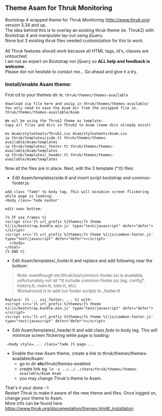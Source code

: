 ## Theme Asam for Thruk Monitoring
Bootstrap 4 wrapped theme for Thruk Monitoring (http://www.thruk.org) version 3.34 and up.  
The idea behind this is to overlay an existing thruk theme (ie. Thruk2) with Bootstrap 4 and manipulate lay-out using jQuery.  
None but 3 existing thruk files needed customization for this to work.  
\
All Thruk features should work because all HTML tags, id's, classes are untouched.  
I am not an expert on Bootstrap nor jQuery so **ALL help and feedback is welcome**.  
Please dot not hesitate to contact me... Go ahead and give it a try.  
### Install/enable Asam theme:
First cd to your themes dir ie. `thruk/themes/themes-available`
```
download zip file here and unzip in thruk/themes/themes-available/
You only need to save the Asam dir from the unzipped file ie. thruk/themes/themes-available/Asam

We wil be using the Thruk2 theme as template: 
Copy all files and dirs in Thruk2 to Asam (some dirs already exist)

mv Asam/stylesheets/Thruk2.css Asam/stylesheets/Asam.css
cp thruk/templates/side.tt thruk/themes/themes-available/Asam/templates
cp thruk/templates/_footer.tt thruk/themes/themes-available/Asam/templates
cp thruk/templates/_header.tt thruk/themes/themes-available/Asam/templates
```
Now all the files are in place. Next, edit the 3 template (*.tt) files:

- Edit Asam/templates/side.tt and insert script bootstrap and common-footer.js:  
```
add class "fade" to body tag. This will minimize screen flickering while page is loading:
<body class='fade navbar'

edit near bottom:

[% IF use_frames %]
<script src='[% url_prefix %]themes/[% theme %]/js/bootstrap.bundle.min.js' type="text/javascript" defer="defer"></script>
<script src='[% url_prefix %]themes/[% theme %]/js/common-footer.js' type="text/javascript" defer="defer"></script>
  </body>
</html>
[% END %]
```
- Edit Asam/templates/_footer.tt and replace and add following near the bottom:  
> Note: eventhough etc/thruk/ssi/common-footer.ssi is available, unfortunately not all \*.tt include common-footer.ssi (eg. config\*,  history.tt, main.tt, side.tt, etc).  
Workaround is to add our footer scripts to _footer.tt
```
Replace: [% ... ssi_footer; ... %] with:
<script src='[% url_prefix %]themes/[% theme %]/js/bootstrap.bundle.min.js' type="text/javascript" defer="defer"></script>
<script src='[% url_prefix %]themes/[% theme %]/js/common-footer.js' type="text/javascript" defer="defer"></script>
```
- Edit Asam/templates/_header.tt and add class _fade_ to body tag. This will minimize screen flickering while page is loading:
```
 <body style=.... class="fade [% page....
```

- Enable the new Asam theme, create a link to thruk/themes/themes-available/Asam:  
	* go to dir **etc**/thruk/themes-enabled  
	* create link eg. `ln -s ../../../share/thruk/themes/themes-available/Asam Asam`  
	* you may change Thruk's theme to Asam.

That's it your done :-)  
Restart Thruk to make it aware of the new theme and files. Once logged on, change your theme to Asam.  
More info can be found here https://www.thruk.org/documentation/themes.html#_installation

